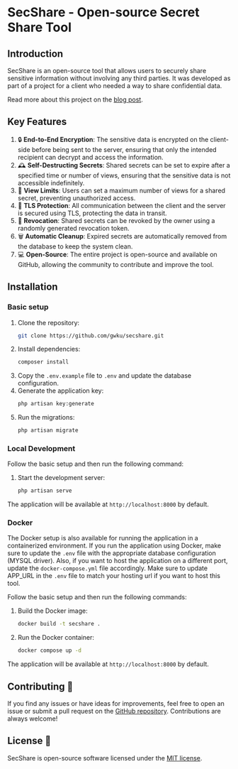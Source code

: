# SecShare - Open-source Secret Share Tool

## Introduction
SecShare is an open-source tool that allows users to securely share sensitive information without involving any third parties. It was developed as part of a project for a client who needed a way to share confidential data.

Read more about this project on the [blog post](https://gerwinkuijntjes.nl/en/secshare-open-source-secret-share-tool).

## Key Features

1. 🔒 **End-to-End Encryption**: The sensitive data is encrypted on the client-side before being sent to the server, ensuring that only the intended recipient can decrypt and access the information.
2. 🕰 **Self-Destructing Secrets**️: Shared secrets can be set to expire after a specified time or number of views, ensuring that the sensitive data is not accessible indefinitely.
3. 👀 **View Limits**: Users can set a maximum number of views for a shared secret, preventing unauthorized access.
4. 🔐 **TLS Protection**: All communication between the client and the server is secured using TLS, protecting the data in transit.
5. 🚫 **Revocation**: Shared secrets can be revoked by the owner using a randomly generated revocation token.
6. 🗑 **Automatic Cleanup**: Expired secrets are automatically removed from the database to keep the system clean.
7. 💻 **Open-Source**: The entire project is open-source and available on GitHub, allowing the community to contribute and improve the tool.

## Installation

### Basic setup

1. Clone the repository:
   ```bash
   git clone https://github.com/gwku/secshare.git
   ```
2. Install dependencies:
   ```bash
   composer install
   ```
3. Copy the `.env.example` file to `.env` and update the database configuration.
4. Generate the application key:
   ```bash
   php artisan key:generate
   ```
5. Run the migrations:
   ```bash
   php artisan migrate
   ```

### Local Development
Follow the basic setup and then run the following command:
1. Start the development server:
   ```bash
   php artisan serve
   ```
   
The application will be available at `http://localhost:8000` by default.

### Docker
The Docker setup is also available for running the application in a containerized environment.
If you run the application using Docker, make sure to update the `.env` file with the appropriate database configuration (MYSQL driver).
Also, if you want to host the application on a different port, update the `docker-compose.yml` file accordingly.
Make sure to update APP_URL in the `.env` file to match your hosting url if you want to host this tool.

Follow the basic setup and then run the following commands:
1. Build the Docker image:
   ```bash
   docker build -t secshare .
   ```
2. Run the Docker container:
   ```bash
   docker compose up -d
   ```

The application will be available at `http://localhost:8000` by default.


## Contributing 🤝

If you find any issues or have ideas for improvements, feel free to open an issue or submit a pull request on the [GitHub repository](https://github.com/gwku/secshare). Contributions are always welcome!

## License 📜

SecShare is open-source software licensed under the [MIT license](LICENSE).

